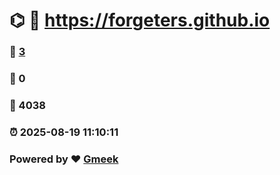 # ⌬ :link: https://forgeters.github.io 
### :page_facing_up: [3](https://forgeters.github.io/tag.html) 
### :speech_balloon: 0 
### :hibiscus: 4038 
### :alarm_clock: 2025-08-19 11:10:11 
### Powered by :heart: [Gmeek](https://github.com/Meekdai/Gmeek)
